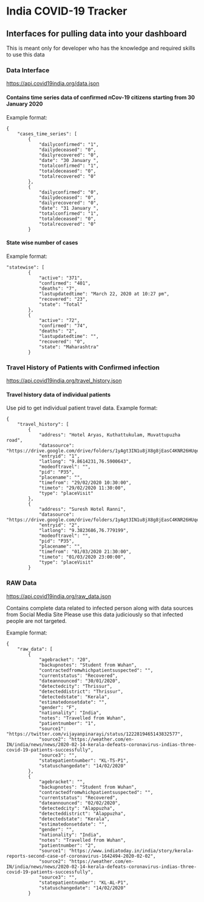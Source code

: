 # India COVID-19 Tracker

## Interfaces for pulling data into your dashboard
This is meant only for developer who has the knowledge and required skills to use this data
### Data Interface
https://api.covid19india.org/data.json

#### Contains time series data of confirmed nCov-19 citizens starting from 30 January 2020
Example format:
```
{
	"cases_time_series": [
		{
			"dailyconfirmed": "1",
			"dailydeceased": "0",
			"dailyrecovered": "0",
			"date": "30 January ",
			"totalconfirmed": "1",
			"totaldeceased": "0",
			"totalrecovered": "0"
		},
		{
			"dailyconfirmed": "0",
			"dailydeceased": "0",
			"dailyrecovered": "0",
			"date": "31 January ",
			"totalconfirmed": "1",
			"totaldeceased": "0",
			"totalrecovered": "0"
		}

```

#### State wise number of cases
Example format:
```
"statewise": [
		{
			"active": "371",
			"confirmed": "401",
			"deaths": "7",
			"lastupdatedtime": "March 22, 2020 at 10:27 pm",
			"recovered": "23",
			"state": "Total"
		},
		{
			"active": "72",
			"confirmed": "74",
			"deaths": "2",
			"lastupdatedtime": "",
			"recovered": "0",
			"state": "Maharashtra"
		}
```

### Travel History of Patients with Confirmed infection
https://api.covid19india.org/travel_history.json

#### Travel history data of individual patients
Use pid to get individual patient travel data.
Example format: 
```
{
	"travel_history": [
		{
			"address": "Hotel Aryas, Kuthattukulam, Muvattupuzha road",
			"datasource": "https://drive.google.com/drive/folders/1yAgt3IN1u8jX8g8jEasC4KNR26HUqeKi",
			"entryid": "1",
			"latlong": "9.8614231,76.5900643",
			"modeoftravel": "",
			"pid": "P35",
			"placename": "",
			"timefrom": "29/02/2020 10:30:00",
			"timeto": "29/02/2020 11:30:00",
			"type": "placeVisit"
		},
		{
			"address": "Suresh Hotel Ranni",
			"datasource": "https://drive.google.com/drive/folders/1yAgt3IN1u8jX8g8jEasC4KNR26HUqeKi",
			"entryid": "2",
			"latlong": "9.3823686,76.779199",
			"modeoftravel": "",
			"pid": "P35",
			"placename": "",
			"timefrom": "01/03/2020 21:30:00",
			"timeto": "01/03/2020 23:00:00",
			"type": "placeVisit"
		}
```
### RAW Data

https://api.covid19india.org/raw_data.json

Contains complete data related to infected person along with data sources from Social Media Site
Please use this data judiciously so that infected people are not targeted. 

Example format:
```
{
	"raw_data": [
		{
			"agebracket": "20",
			"backupnotes": "Student from Wuhan",
			"contractedfromwhichpatientsuspected": "",
			"currentstatus": "Recovered",
			"dateannounced": "30/01/2020",
			"detectedcity": "Thrissur",
			"detecteddistrict": "Thrissur",
			"detectedstate": "Kerala",
			"estimatedonsetdate": "",
			"gender": "F",
			"nationality": "India",
			"notes": "Travelled from Wuhan",
			"patientnumber": "1",
			"source1": "https://twitter.com/vijayanpinarayi/status/1222819465143832577",
			"source2": "https://weather.com/en-IN/india/news/news/2020-02-14-kerala-defeats-coronavirus-indias-three-covid-19-patients-successfully",
			"source3": "",
			"statepatientnumber": "KL-TS-P1",
			"statuschangedate": "14/02/2020"
		},
		{
			"agebracket": "",
			"backupnotes": "Student from Wuhan",
			"contractedfromwhichpatientsuspected": "",
			"currentstatus": "Recovered",
			"dateannounced": "02/02/2020",
			"detectedcity": "Alappuzha",
			"detecteddistrict": "Alappuzha",
			"detectedstate": "Kerala",
			"estimatedonsetdate": "",
			"gender": "",
			"nationality": "India",
			"notes": "Travelled from Wuhan",
			"patientnumber": "2",
			"source1": "https://www.indiatoday.in/india/story/kerala-reports-second-case-of-coronavirus-1642494-2020-02-02",
			"source2": "https://weather.com/en-IN/india/news/news/2020-02-14-kerala-defeats-coronavirus-indias-three-covid-19-patients-successfully",
			"source3": "",
			"statepatientnumber": "KL-AL-P1",
			"statuschangedate": "14/02/2020"
		}
```
